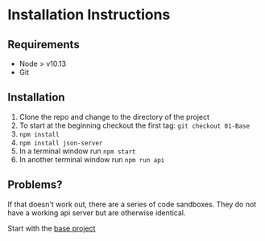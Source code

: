 # Installation Instructions

## Requirements
- Node > v10.13
- Git

## Installation
1. Clone the repo and change to the directory of the project
2. To start at the beginning checkout the first tag: `git checkout 01-Base`
3. `npm install`
4. `npm install json-server`
5. In a terminal window run `npm start`
6. In another terminal window run `npm run api`

## Problems?
If that doesn't work out, there are a series of code sandboxes. They do not have
a working api server but are otherwise identical.

Start with the [base project](https://codesandbox.io/s/refactoring-02-tmh62
)

